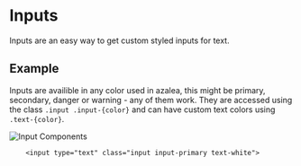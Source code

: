 # Inputs

Inputs are an easy way to get custom styled inputs for text.

## Example

Inputs are availible in any color used in azalea, this might be primary, secondary, danger or warning - any of them work. They are accessed using the class `.input .input-{color}` and can have custom text colors using `.text-{color}`.

![Input Components](../assets/input_component.png)

```
	<input type="text" class="input input-primary text-white">
```
